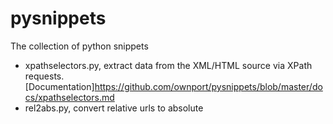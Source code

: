 pysnippets
==========

The collection of python snippets

- xpathselectors.py, extract data from the XML/HTML source via XPath requests. [Documentation]<https://github.com/ownport/pysnippets/blob/master/docs/xpathselectors.md>
- rel2abs.py, convert relative urls to absolute

